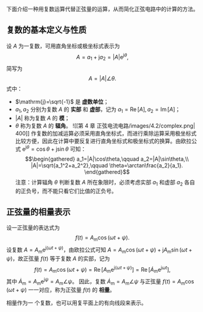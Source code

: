 下面介绍一种用复数运算代替正弦量的运算，从而简化正弦电路中的计算的方法。
## 复数的基本定义与性质
设 $A$ 为一复数，可用直角坐标或极坐标式表示为 $$ A=a_1+\mathrm{j}a_2=|A|\mathrm{e}^{\mathrm{j}\theta},$$简写为 $$ A=|A|\angle \theta. $$式中：
- $\mathrm{j}=\sqrt{-1}$ 是 **虚数单位**；
- $a_1,a_2$ 分别为复数 $A$ 的 **实部** 和 **虚部**，记为 $a_1=\operatorname{Re}[A],a_2=\operatorname{Im}[A]$；
- $|A|$ 称为复数 $A$ 的 **模**；
- $\theta$ 称为复数 $A$ 的 **辐角**。
![[第 4 章 正弦电流电路/images/4.2/complex.png| 400]]
作复数的加减运算必须采用直角坐标式，而进行乘除运算采用极坐标式比较方便，因此在计算中要反复进行直角坐标式和极坐标式的换算。由欧拉公式 $\mathrm{e}^{\mathrm{j}\theta}=\cos \theta+\mathrm{j}\sin\theta$ 可知：$$\begin{gathered}
a_1=|A|\cos\theta,\qquad a_2=|A|\sin\theta,\\
|A|=\sqrt{a_1^2+a_2^2},\qquad \theta=\arctan\frac{a_2}{a_1}.
\end{gathered}$$注意：计算辐角 $\theta$ 判断复数 $A$ 所在象限时，必须考虑实部 $a_1$ 和虚部 $a_2$ 各自的正负号，而不能只看它们比值的正负号。
## 正弦量的相量表示
设一正弦量的表达式为 $$ f(t)=A _{\mathrm{m}}\cos(\omega t+\psi). $$设复数 $A=A _{\mathrm{m}}\mathrm{e}^{\mathrm{j}(\omega t+\psi)}$，由欧拉公式可知 $A=A _{\mathrm{m}}\cos(\omega t+\psi)+\mathrm{j} A _{\mathrm{m}}\sin(\omega t+\psi)$，故正弦量 $f(t)$ 等于复数 $A$ 的实部，记为 $$ f(t)=A _{\mathrm{m}}\cos (\omega t+\psi)=\operatorname{Re}[A _{\mathrm{m}}\mathrm{e}^{\mathrm{j}(\omega t+\psi)}]=\operatorname{Re}[\dot A _{\mathrm{m}}\mathrm{e}^{\mathrm{j}\omega t}],$$其中 $\dot{A}_{\mathrm{m}}=A _{\mathrm{m}}\mathrm{e}^{\mathrm{j}\psi}=A _{\mathrm{m}}\angle \psi$。
因此，复数 $\dot{A}_{\mathrm{m}}=A _{\mathrm{m}}\angle \psi$ 与正弦量 $f(t)=A _{\mathrm{m}}\cos(\omega t+\psi)$ 一一对应，称为正弦量 $f(t)$ 的 **相量**。

相量作为一 个复数，也可以用复平面上的有向线段来表示。